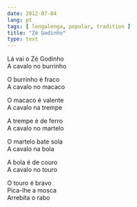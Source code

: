 ```yaml
---
date: 2012-07-04
lang: pt
tags: [ lengalenga, popular, tradition ]
title: "Zé Godinho"
type: text
---
```


Lá vai o Zé Godinho  
A cavalo no burrinho

O burrinho é fraco  
A cavalo no macaco

O macaco é valente  
A cavalo na trempe

A trempe é de ferro  
A cavalo no martelo

O martelo bate sola  
A cavalo na bola

A bola é de couro  
A cavalo no touro

O touro é bravo  
Pica-lhe a mosca  
Arrebita o rabo

